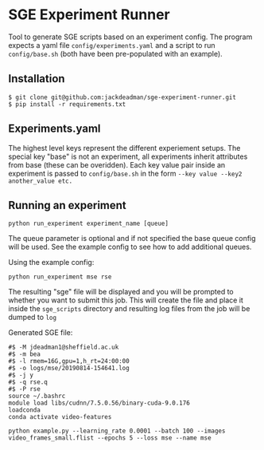 # SGE Experiment Runner
Tool to generate SGE scripts based on an experiment config. The program expects a yaml file `config/experiments.yaml` and a script to run `config/base.sh` (both have been pre-populated with an example).

## Installation
```
$ git clone git@github.com:jackdeadman/sge-experiment-runner.git
$ pip install -r requirements.txt
```

## Experiments.yaml
The highest level keys represent the different experiement setups. The special key "base" is not an experiment, all experiments inherit attributes from base (these can be overidden). Each key value pair inside an experiment is passed to `config/base.sh` in the form `--key value --key2 another_value etc.`

## Running an experiment
```
python run_experiment experiment_name [queue]
```
The queue parameter is optional and if not specified the base queue config will be used. See the example config to see how to add additional queues.

Using the example config:

```
python run_experiment mse rse
```

The resulting "sge" file will be displayed and you will be prompted to whether you want to submit this job. This will create the file and place it inside the `sge_scripts` directory and resulting log files from the job will be dumped to `log`

Generated SGE file:

```
#$ -M jdeadman1@sheffield.ac.uk
#$ -m bea
#$ -l rmem=16G,gpu=1,h_rt=24:00:00
#$ -o logs/mse/20190814-154641.log
#$ -j y
#$ -q rse.q
#$ -P rse
source ~/.bashrc
module load libs/cudnn/7.5.0.56/binary-cuda-9.0.176
loadconda
conda activate video-features

python example.py --learning_rate 0.0001 --batch 100 --images video_frames_small.flist --epochs 5 --loss mse --name mse
```

